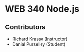 <!-- Class title -->
<h1>WEB 340 Node.js</h1>

<!-- Repository Authors -->
<h2>Contributors</h2>
<ul>
  <li>Richard Krasso (Instructor)</li>
  <li>Danial Purselley (Student)</li>
</ul>

